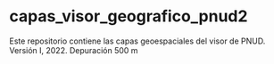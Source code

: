 # capas_visor_geografico_pnud2
Este repositorio contiene las capas geoespaciales del visor de PNUD. Versión I, 2022. Depuración 500 m
